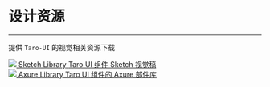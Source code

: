 # 设计资源

---

提供 `Taro-UI` 的视觉相关资源下载

<div class="at-resource">
  <div class="at-resource__item">
    <a href="https://storage.360buyimg.com/taro-resource/taro-ui/TaroUI.sketch.zip" class="flex flex-middle">
      <span class="at-resource__logo">
        <img src="https://storage.360buyimg.com/mtd/home/sketch1565263021806.png" />
      </span>
      <span class="at-resource__info">
        <span class="at-resource__info-title">Sketch Library</span>
        <span class="at-resource__info-desc">Taro UI 组件 Sketch 视觉稿</span>
      </span>
    </a>
  </div>

  <div class="at-resource__item">
    <a href="http://storage.360buyimg.com/mtd/home/taroui-rplib1565263474229.zip" class="flex flex-middle">
      <span class="at-resource__logo">
        <img src="https://storage.360buyimg.com/mtd/home/axure31565263422240.png" />
      </span>
      <span class="at-resource__info">
        <span class="at-resource__info-title">Axure Library</span>
        <span class="at-resource__info-desc">Taro UI 组件的 Axure 部件库</span>
      </span>
    </a>
  </div>
</div>
